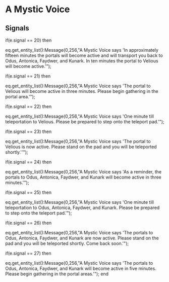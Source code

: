 # A Mystic Voice 







## Signals

if(e.signal == 20) then


eq.get_entity_list():Message(0,256,"A Mystic Voice says 'In approximately fifteen minutes the portals will become active and will transport you back to Odus, Antonica, Faydwer, and Kunark. In ten minutes the portal to Velious will become active.'");

if(e.signal == 21) then


eq.get_entity_list():Message(0,256,"A Mystic Voice says 'The portal to Velious will become active in three minutes.  Please begin gathering in the portal area.'");

if(e.signal == 22) then


eq.get_entity_list():Message(0,256,"A Mystic Voice says 'One minute till teleportation to Velious.  Please be prepared to step onto the teleport pad.'");

if(e.signal == 23) then


eq.get_entity_list():Message(0,256,"A Mystic Voice says 'The portal to Velious is now active.  Please stand on the pad and you will be teleported shortly.''");

if(e.signal == 24) then


eq.get_entity_list():Message(0,256,"A Mystic Voice says 'As a reminder, the portals to Odus, Antonica, Faydwer, and Kunark will become active in three minutes.'");

if(e.signal == 25) then


eq.get_entity_list():Message(0,256,"A Mystic Voice says 'One minute till teleportation to Odus, Antonica, Faydwer, and Kunark. Please be prepared to step onto the teleport pad.'");

if(e.signal == 26) then


eq.get_entity_list():Message(0,256,"A Mystic Voice says 'The portals to Odus, Antonica, Faydwer, and Kunark are now active. Please stand on the pad and you will be teleported shortly. Come back soon.'");

if(e.signal == 27) then


eq.get_entity_list():Message(0,256,"A Mystic Voice says 'The portals to Odus, Antonica, Faydwer, and Kunark will become active in five minutes. Please begin gathering in the portal areas.'");
end





